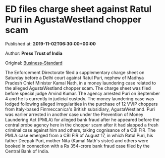 
# ED files charge sheet against Ratul Puri in AgustaWestland chopper scam

Published at: **2019-11-02T06:30:00+00:00**

Author: **Press Trust of India**

Original: [Business-Standard](https://www.business-standard.com/article/pti-stories/chopper-scam-ed-files-charge-sheet-against-ratul-puri-in-money-laundering-case-119110200258_1.html)

The Enforcement Directorate filed a supplementary charge sheet on Saturday before a Delhi court against Ratul Puri, nephew of Madhya Pradesh Chief Minister Kamal Nath, in a money laundering case related to the alleged AgustaWestland chopper scam.
The charge sheet was filed before special judge Arvind Kumar.
The agency arrested Puri on September 4 and he is currently in judicial custody.
The money laundering case was lodged following alleged irregularities in the purchase of 12 VVIP choppers from Italy-based Finmeccanica's British subsidiary, AgustaWestland.
Puri was earlier arrested in another case under the Prevention of Money Laundering Act (PMLA) for alleged bank fraud after he appeared before the central probe agency here in the chopper scam after it had slapped a fresh criminal case against him and others, taking cognisance of a CBI FIR.
The PMLA case emerged from a CBI FIR of August 17, in which Ratul Puri, his father Deepak Puri, mother Nita (Kamal Nath's sister) and others were booked in connection with a Rs 354-crore bank fraud case filed by the Central Bank of India.
